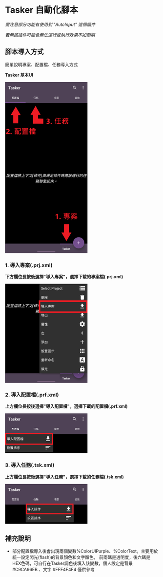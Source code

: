 # Tasker 自動化腳本

*需注意部分功能有使用到 "AutoInput" 這個插件*

*若無該插件可能會無法運行或執行效果不如預期*

## 腳本導入方式
簡單說明專案、配置檔、任務導入方式

**Tasker 基本UI**
<div><img src=img/Tasker_ui.png width = "270" height = "560" alt="Tasker UI"></div>


### 1. 導入專案(.prj.xml)
**下方欄位長按後選擇"導入專案"，選擇下載的專案檔(.prj.xml)**
<div><img src=img/Tasker_prj.png width = "270" height = "324" alt="Tasker Project"></div>

### 2. 導入配置檔(.prf.xml)
**上方欄位長按後選擇"導入配置檔"，選擇下載的配置檔(.prf.xml)**
<div><img src=img/Tasker_prf.png width = "270" height = "130" alt="Tasker Profile"></div>

### 3. 導入任務(.tsk.xml)
**上方欄位長按後選擇"導入任務"，選擇下載的任務檔(.tsk.xml)**
<div><img src=img/Tasker_tsk.png width = "270" height = "130" alt="Tasker Task"></div>


## 補充說明
- 部分配置檔導入後會出現兩個變數%ColorUIPurple、%ColorText，主要用於統一設定閃光(flash)的背景顏色和文字顏色，
前兩碼是透明度，後六碼是HEX色碼，可自行在Tasker調色後填入該變數，個人設定是背景 #C9CA96EB 、文字 #FFF4F4F4 僅供參考
